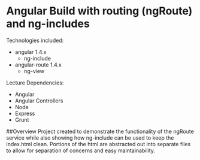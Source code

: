 # Angular Build with routing (ngRoute) and ng-includes

Technologies included:
- angular 1.4.x
  - ng-include
- angular-route 1.4.x
  - ng-view

Lecture Dependencies:
- Angular
- Angular Controllers
- Node
- Express
- Grunt

##Overview
Project created to demonstrate the functionality of the ngRoute service while also showing how ng-include can be used to keep the index.html clean. Portions of the html are abstracted out into separate files to allow for separation of concerns and easy maintainability. 
